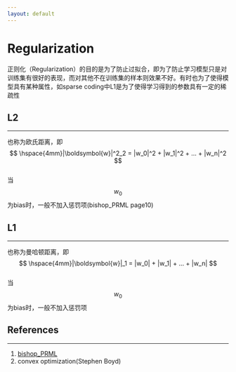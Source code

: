 ```yaml
---
layout: default
---
```


__Regularization__
=============
正则化（Regularization）的目的是为了防止过拟合，即为了防止学习模型只是对训练集有很好的表现，而对其他不在训练集的样本则效果不好。有时也为了使得模型具有某种属性，如sparse coding中L1是为了使得学习得到的参数具有一定的稀疏性

__L2__
---------     
---     
也称为欧氏距离，即    
$$       
\hspace{4mm}|\boldsymbol{w}|^2_2 = |w_0|^2 + |w_1|^2 + ... + |w_n|^2 
$$    
当$$w_0$$为bias时，一般不加入惩罚项(bishop_PRML page10)     

__L1__
---------     
---    
也称为曼哈顿距离，即    
$$       
\hspace{4mm}|\boldsymbol{w}|_1 = |w_0| + |w_1| + ... + |w_n| 
$$    
当$$w_0$$为bias时，一般不加入惩罚项

__References__
-----------
---
1. [bishop_PRML](http://research.microsoft.com/en-us/um/people/cmbishop/prml/)
2. convex optimization(Stephen Boyd)

